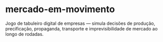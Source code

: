 # mercado-em-movimento
Jogo de tabuleiro digital de empresas — simula decisões de produção, precificação, propaganda, transporte e imprevisibilidade de mercado ao longo de rodadas.
